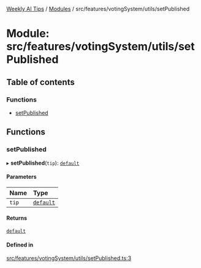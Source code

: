 [Weekly AI Tips](../README.md) / [Modules](../modules.md) / src/features/votingSystem/utils/setPublished

# Module: src/features/votingSystem/utils/setPublished

## Table of contents

### Functions

- [setPublished](src_features_votingSystem_utils_setPublished.md#setpublished)

## Functions

### setPublished

▸ **setPublished**(`tip`): [`default`](../interfaces/src_features_tipManagement_types_TipEntity.default.md)

#### Parameters

| Name | Type |
| :------ | :------ |
| `tip` | [`default`](../interfaces/src_features_tipManagement_types_TipEntity.default.md) |

#### Returns

[`default`](../interfaces/src_features_tipManagement_types_TipEntity.default.md)

#### Defined in

[src/features/votingSystem/utils/setPublished.ts:3](https://github.com/alexsoyes/weekly-ai-tips/blob/a5c5a395ae8c55cfba018def4dd85212d123191c/src/features/votingSystem/utils/setPublished.ts#L3)
